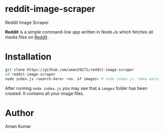 # reddit-image-scraper
Reddit Image Scraper

**Reddit** is a simple command-line app written in Node.Js which fetches all media files on [Reddit](https://www.reddit.com) .

# Installation

```bash
git clone https://github.com/aman29271/reddit-image-scraper
cd reddit-image-scraper
node index.js <search-here> <no. of images> # node index.js 'emma watson' 10
```

After running `node index.js` you may see that a `images` folder has been created. It contains all your image files.

# Author
Aman Kumar